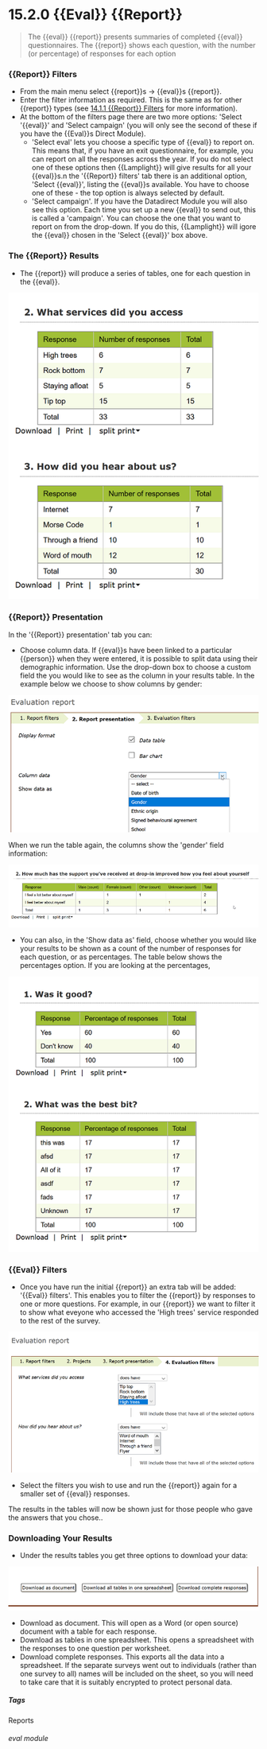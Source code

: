 # 15.2.0    {{Eval}} {{Report}}

> The {{eval}} {{report}} presents summaries of completed {{eval}} questionnaires. The {{report}} shows each question, with the number (or percentage) of responses for each option



### {{Report}} Filters

- From the main menu select {{report}}s -> {{eval}}s {{report}}. 
- Enter the filter information as required. This is the same as for other {{report}} types (see [14.1.1 {{Report}} Filters](/help/index/p/14.1.1) for more information).
- At the bottom of the filters page there are two more options: 'Select '{{eval}}' and 'Select campaign' (you will only see the second of these if you have the {{Eval}}s Direct Module). 
  - 'Select eval' lets you choose a specific type of {{eval}} to report on. This means that, if you have an exit questionnaire, for example, you can report on all the responses across the year. If you do not select one of these options then {{Lamplight}} will give results for all your {{eval}}s.n the '{{Report}} filters' tab there is an additional option, 'Select {{eval}}', listing the {{eval}}s available. You have to choose one of these - the top option is always selected by default.
  - 'Select campaign'. If you have the Datadirect Module you will also see this option. Each time you set up a new {{eval}} to send out, this is called a 'campaign'. You can choose the one that you want to report on from the drop-down. If you do this, {{Lamplight}} will igore the {{eval}} chosen in the 'Select {{eval}}' box above.

### The {{Report}} Results

- The {{report}} will produce a series of tables, one for each question in the {{eval}}.

![{{Eval}}s {{report}} results](14.2.0a.png)

### {{Report}} Presentation

In the '{{Report}} presentation' tab you can:
- Choose column data. If {{eval}}s have been linked to a particular {{person}} when they were entered, it is possible to split data using their demographic information.  Use the drop-down box to choose a custom field the you would like to see as the column in your results table. In the example below we choose to show columns by gender: 

![{{Eval}}s {{report}} presentation](14.2.0d.png)

  When we run the table again, the columns show the 'gender' field information:
  
![{{Eval}}s column by gender](14.2.0e.png)

- You can also, in the 'Show data as' field, choose whether you would like your results to be shown as a count of the number of responses for each question, or as percentages. The table below shows the percentages option. If you are looking at the percentages, 

![{{Eval}}s showing percentages](14.2.0f.png)

### {{Eval}} Filters

- Once you have run the initial {{report}} an extra tab will be added: '{{Eval}} filters'. This enables you to filter the {{report}} by responses to one or more questions. For example, in our {{report}} we want to filter it to show what eveyone who accessed the 'High trees' service responded to the rest of the survey.  

![{{Eval}}s {{Report}} Filters](14.2.0b.png)

- Select the filters you wish to use and run the {{report}} again for a smaller set of {{eval}} responses. 

The results in the tables will now be shown just for those people who gave the answers that you chose.. 

### Downloading Your Results

- Under the results tables you get three options to download your data:

![{{Eval}} {{Report}} Download Options](14.2.0c.png)

  - Download as document. This will open as a Word (or open source) document with a table for each response.
  - Download as tables in one spreadsheet. This opens a spreadsheet with the responses to one question per worksheet.
  - Download complete responses. This exports all the data into a spreadsheet. If the separate surveys went out to individuals (rather than one survey to all) names will be included on the sheet, so you will need to take care that it is suitably encrypted to protect personal data.


##### Tags
Reports

###### eval module

